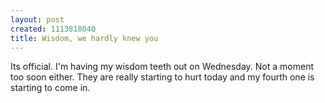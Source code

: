 ```yaml
--- 
layout: post
created: 1113818040
title: Wisdom, we hardly knew you
---
```

Its official.  I'm having my wisdom teeth out on Wednesday.  Not a moment too soon either.  They are really starting to hurt today and my fourth one is starting to come in.
